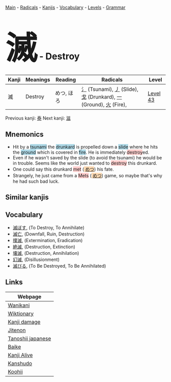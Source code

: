 <style> bigfont {font-size: 100px}</style>
[Main](../README.md) -
[Radicals](../radicals.md) -
[Kanjis](../kanjis.md) -
[Vocabulary](../vocabulary.md) -
[Levels](../levels.md) -
[Grammar](../grammar.md)
# <bigfont> 滅</bigfont> - Destroy 

| Kanji | Meanings | Reading | Radicals | Level |
| --- | --- | --- | --- | --- |
| 滅 | Destroy | めつ, ほろ | [氵](../radicals/氵.md) (Tsunami), [丿](../radicals/丿.md) (Slide), [戈](../radicals/戈.md) (Drunkard), [一](../radicals/一.md) (Ground), [火](../radicals/火.md) (Fire),  | [Level 43](../levels/wk_level43.md) |

Previous kanji: [泰](泰.md) Next kanji: [滋](滋.md) 

## Mnemonics
 * Hit by a <span style="background-color:#ADD8E6"> tsunami</span> the <span style="background-color:#ADD8E6"> drunkard</span> is propelled down a <span style="background-color:#ADD8E6"> slide</span> where he hits the <span style="background-color:#ADD8E6"> ground</span> which is covered in <span style="background-color:#ADD8E6"> fire</span>. He is immediately <span style="background-color:#ffcccb"> destroy</span>ed.
* Even if he wasn't saved by the slide (to avoid the tsunami) he would be in trouble. Seems like the world just wanted to <span style="background-color:#ffcccb"> destroy</span> this drunkard.
* One could say this drunkard <span style="background-color:#ffcccb"> met</span> (<span style="background-color:#fed8b1"> [めつ](https://jisho.org/search/めつ)</span>) his fate. 
* Strangely, he just came from a <span style="background-color:#ffcccb"> Mets</span> (<span style="background-color:#fed8b1"> [めつ](https://jisho.org/search/めつ)</span>) game, so maybe that's why he had such bad luck.


## Similar kanjis
 


## Vocabulary
 * [滅ぼす](../vocabulary/滅.md), (To Destroy, To Annihilate)
* [滅亡](../vocabulary/滅.md), (Downfall, Ruin, Destruction)
* [撲滅](../vocabulary/滅.md), (Extermination, Eradication)
* [絶滅](../vocabulary/滅.md), (Destruction, Extinction)
* [壊滅](../vocabulary/滅.md), (Destruction, Annihilation)
* [幻滅](../vocabulary/滅.md), (Disillusionment)
* [滅びる](../vocabulary/滅.md), (To Be Destroyed, To Be Annihilated)



## Links 

| Webpage |
| --- |
| [Wanikani          ](https://www.wanikani.com/kanji/滅) |
| [Wiktionary        ](https://en.wiktionary.org/wiki/滅) |
| [Kanji damage      ](http://www.kanjidamage.com/kanji/search?utf8=✓&q=滅) |
| [Jitenon           ](https://jitenon.com/kanji/滅) |
| [Tanoshii japanese ](https://www.tanoshiijapanese.com/dictionary/kanji.cfm?k=滅) |
| [Baike             ](https://baike.baidu.com/item/滅) |
| [Kanji Alive       ](https://app.kanjialive.com/滅) |
| [Kanshudo          ](https://www.kanshudo.com/searchmn?q=滅) |
| [Koohii            ](https://kanji.koohii.com/study/kanji/滅) |
